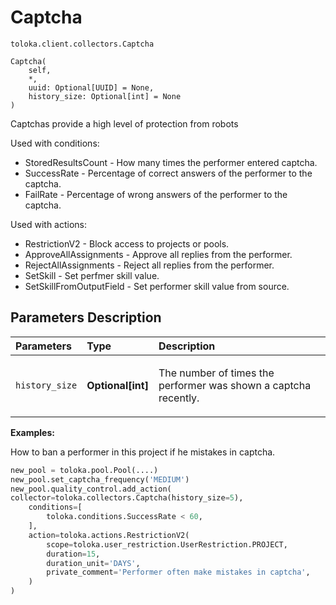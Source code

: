 # Captcha
`toloka.client.collectors.Captcha`

```
Captcha(
    self,
    *,
    uuid: Optional[UUID] = None,
    history_size: Optional[int] = None
)
```

Captchas provide a high level of protection from robots


Used with conditions:
* StoredResultsCount - How many times the performer entered captcha.
* SuccessRate - Percentage of correct answers of the performer to the captcha.
* FailRate - Percentage of wrong answers of the performer to the captcha.

Used with actions:
* RestrictionV2 - Block access to projects or pools.
* ApproveAllAssignments - Approve all replies from the performer.
* RejectAllAssignments - Reject all replies from the performer.
* SetSkill - Set perfmer skill value.
* SetSkillFromOutputField - Set performer skill value from source.

## Parameters Description

| Parameters | Type | Description |
| :----------| :----| :-----------|
`history_size`|**Optional\[int\]**|<p>The number of times the performer was shown a captcha recently.</p>

**Examples:**

How to ban a performer in this project if he mistakes in captcha.

```python
new_pool = toloka.pool.Pool(....)
new_pool.set_captcha_frequency('MEDIUM')
new_pool.quality_control.add_action(
collector=toloka.collectors.Captcha(history_size=5),
    conditions=[
        toloka.conditions.SuccessRate < 60,
    ],
    action=toloka.actions.RestrictionV2(
        scope=toloka.user_restriction.UserRestriction.PROJECT,
        duration=15,
        duration_unit='DAYS',
        private_comment='Performer often make mistakes in captcha',
    )
)
```
